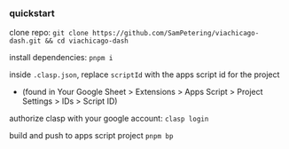 ### quickstart

clone repo: `git clone https://github.com/SamPetering/viachicago-dash.git && cd viachicago-dash`

install dependencies: `pnpm i`

inside `.clasp.json`, replace `scriptId` with the apps script id for the project
- (found in Your Google Sheet > Extensions > Apps Script > Project Settings > IDs > Script ID)

authorize clasp with your google account: `clasp login`

build and push to apps script project `pnpm bp`
